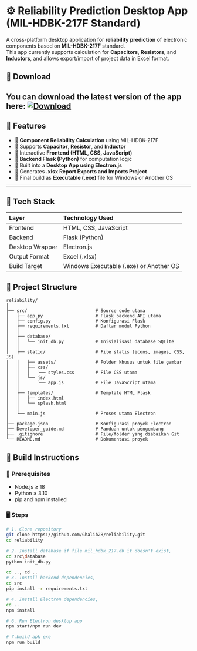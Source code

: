 # ⚙️ Reliability Prediction Desktop App (MIL-HDBK-217F Standard)

A cross-platform desktop application for **reliability prediction** of electronic components based on **MIL-HDBK-217F** standard.  
This app currently supports calculation for **Capacitors**, **Resistors**, and **Inductors**, and allows export/import of project data in Excel format.


## 🧩 Download
You can download the latest version of the app here:
[![Download](https://img.shields.io/badge/Download-blue?style=for-the-badge&logo=windows)](https://github.com/Ghalib28/reliability/releases/download/v1.1.0/Reliability.Lambda.Predict.Setup.1.1.0.exe)
---

## 🚀 Features

- 🔹 **Component Reliability Calculation** using MIL-HDBK-217F
- 🔹 Supports **Capacitor**, **Resistor**, and **Inductor**
- 🔹 Interactive **Frontend (HTML, CSS, JavaScript)**
- 🔹 **Backend Flask (Python)** for computation logic
- 🔹 Built into a **Desktop App using Electron.js**
- 🔹 Generates **.xlsx Report Exports and Imports Project**
- 🔹 Final build as **Executable (.exe)** file for Windows or Another OS

---

## 🧩 Tech Stack

| Layer | Technology Used |
|:------|:----------------|
| Frontend | HTML, CSS, JavaScript |
| Backend | Flask (Python) |
| Desktop Wrapper | Electron.js |
| Output Format | Excel (.xlsx) |
| Build Target | Windows Executable (.exe) or Another OS|

## 📁 Project Structure
```text
reliability/
│
├── src/                          # Source code utama
│   ├── app.py                    # Flask backend API utama
│   ├── config.py                 # Konfigurasi Flask
│   ├── requirements.txt          # Daftar modul Python
│   │
│   ├── database/
│   │   └── init_db.py            # Inisialisasi database SQLite
│   │
│   ├── static/                   # File statis (icons, images, CSS, JS)
│   │   ├── assets/               # Folder khusus untuk file gambar
│   │   ├── css/
│   │   │   └── styles.css        # File CSS utama
│   │   └── js/
│   │       └── app.js            # File JavaScript utama
│   │
│   ├── templates/                # Template HTML Flask
│   │   ├── index.html
│   │   └── splash.html
│   │
│   └── main.js                   # Proses utama Electron
│
├── package.json                  # Konfigurasi proyek Electron
├── Developer_guide.md            # Panduan untuk pengembang
├── .gitignore                    # File/folder yang diabaikan Git
└── README.md                     # Dokumentasi proyek
```

## 🧱 Build Instructions

### 🔧 Prerequisites
- Node.js ≥ 18
- Python ≥ 3.10
- pip and npm installed

### 🖥️ Steps

```bash
# 1. Clone repository
git clone https://github.com/Ghalib28/reliability.git
cd reliability

# 2. Install database if file mil_hdbk_217.db it doesn't exist,
cd src\database 
python init_db.py

cd .., cd ..
# 3. Install backend dependencies,
cd src 
pip install -r requirements.txt

# 4. Install Electron dependencies,
cd ..
npm install

# 6. Run Electron desktop app
npm start/npm run dev

# 7.build apk exe
npm run build
